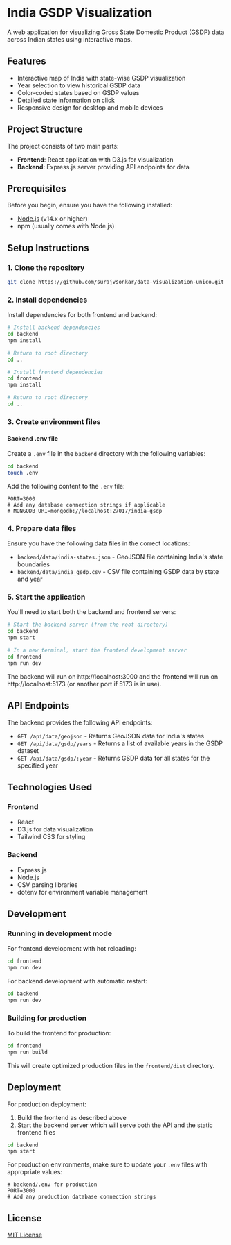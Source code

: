 # India GSDP Visualization

A web application for visualizing Gross State Domestic Product (GSDP) data across Indian states using interactive maps.

## Features

- Interactive map of India with state-wise GSDP visualization
- Year selection to view historical GSDP data
- Color-coded states based on GSDP values
- Detailed state information on click
- Responsive design for desktop and mobile devices

## Project Structure

The project consists of two main parts:

- **Frontend**: React application with D3.js for visualization
- **Backend**: Express.js server providing API endpoints for data

## Prerequisites

Before you begin, ensure you have the following installed:
- [Node.js](https://nodejs.org/) (v14.x or higher)
- npm (usually comes with Node.js)

## Setup Instructions

### 1. Clone the repository

```bash
git clone https://github.com/surajvsonkar/data-visualization-unico.git
```

### 2. Install dependencies

Install dependencies for both frontend and backend:

```bash
# Install backend dependencies
cd backend
npm install

# Return to root directory
cd ..

# Install frontend dependencies
cd frontend
npm install

# Return to root directory
cd ..
```

### 3. Create environment files

#### Backend .env file

Create a `.env` file in the `backend` directory with the following variables:

```bash
cd backend
touch .env
```

Add the following content to the `.env` file:

```
PORT=3000
# Add any database connection strings if applicable
# MONGODB_URI=mongodb://localhost:27017/india-gsdp
```

### 4. Prepare data files

Ensure you have the following data files in the correct locations:

- `backend/data/india-states.json` - GeoJSON file containing India's state boundaries
- `backend/data/india_gsdp.csv` - CSV file containing GSDP data by state and year

### 5. Start the application

You'll need to start both the backend and frontend servers:

```bash
# Start the backend server (from the root directory)
cd backend
npm start

# In a new terminal, start the frontend development server
cd frontend
npm run dev
```

The backend will run on http://localhost:3000 and the frontend will run on http://localhost:5173 (or another port if 5173 is in use).

## API Endpoints

The backend provides the following API endpoints:

- `GET /api/data/geojson` - Returns GeoJSON data for India's states
- `GET /api/data/gsdp/years` - Returns a list of available years in the GSDP dataset
- `GET /api/data/gsdp/:year` - Returns GSDP data for all states for the specified year

## Technologies Used

### Frontend
- React
- D3.js for data visualization
- Tailwind CSS for styling

### Backend
- Express.js
- Node.js
- CSV parsing libraries
- dotenv for environment variable management

## Development

### Running in development mode

For frontend development with hot reloading:

```bash
cd frontend
npm run dev
```

For backend development with automatic restart:

```bash
cd backend
npm run dev
```

### Building for production

To build the frontend for production:

```bash
cd frontend
npm run build
```

This will create optimized production files in the `frontend/dist` directory.

## Deployment

For production deployment:

1. Build the frontend as described above
2. Start the backend server which will serve both the API and the static frontend files

```bash
cd backend
npm start
```

For production environments, make sure to update your `.env` files with appropriate values:

```
# backend/.env for production
PORT=3000
# Add any production database connection strings
```

## License

[MIT License](LICENSE)